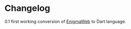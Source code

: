 Changelog
=========

0.1 first working conversion of [EnigmaWeb](https://github.com/shaxxx/EnigmaWeb) to Dart language.

